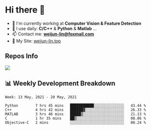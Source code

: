 # Hi there 👋

<!--
**Weijun-Lin/Weijun-Lin** is a ✨ _special_ ✨ repository because its `README.md` (this file) appears on your GitHub profile.

Here are some ideas to get you started:

- 🔭 I’m currently working on ...
- 🌱 I’m currently learning ...
- 👯 I’m looking to collaborate on ...
- 🤔 I’m looking for help with ...
- 💬 Ask me about ...
- 📫 How to reach me: ...
- 😄 Pronouns: ...
- ⚡ Fun fact: ...
-->

- 🏢 I'm currently working at **Computer Vision & Feature Detection**
- 🚀 I use daily: **C/C++** & **Python** & **Matlab** ...
- 📫 Contact me: **weijun-lin@foxmail.com**
- 🔗 My Site: [weijun-lin.top](weijun-lin.top)

  

## Repos Info
![](https://github-readme-stats.vercel.app/api?username=Weijun-Lin&theme=cobalt)

## 📊 Weekly Development Breakdown

<!--START_SECTION:waka-->
```text
Week: 13 May, 2021 - 20 May, 2021

Python        7 hrs 45 mins   ███████████░░░░░░░░░░░░░░   43.44 % 
C++           4 hrs 42 mins   ██████▓░░░░░░░░░░░░░░░░░░   26.33 % 
MATLAB        3 hrs 46 mins   █████▒░░░░░░░░░░░░░░░░░░░   21.13 % 
C             1 hr 35 mins    ██▒░░░░░░░░░░░░░░░░░░░░░░   08.86 % 
Objective-C   2 mins          ░░░░░░░░░░░░░░░░░░░░░░░░░   00.24 % 
```
<!--END_SECTION:waka-->
